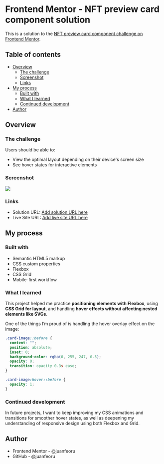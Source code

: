 # Frontend Mentor - NFT preview card component solution

This is a solution to the [NFT preview card component challenge on Frontend Mentor](https://www.frontendmentor.io/challenges/nft-preview-card-component-SbdUL_w0U).

## Table of contents

- [Overview](#overview)
  - [The challenge](#the-challenge)
  - [Screenshot](#screenshot)
  - [Links](#links)
- [My process](#my-process)
  - [Built with](#built-with)
  - [What I learned](#what-i-learned)
  - [Continued development](#continued-development)
- [Author](#author)

## Overview

### The challenge

Users should be able to:

- View the optimal layout depending on their device's screen size
- See hover states for interactive elements

### Screenshot

![](./screenshot.jpg)

### Links

- Solution URL: [Add solution URL here](https://your-solution-url.com)
- Live Site URL: [Add live site URL here](https://your-live-site-url.com)

## My process

### Built with

- Semantic HTML5 markup
- CSS custom properties
- Flexbox
- CSS Grid
- Mobile-first workflow

### What I learned

This project helped me practice **positioning elements with Flexbox**, using **CSS Grid for layout**, and handling **hover effects without affecting nested elements like SVGs**.

One of the things I’m proud of is handling the hover overlay effect on the image:

```css
.card-image::before {
  content: "";
  position: absolute;
  inset: 0;
  background-color: rgba(0, 255, 247, 0.5);
  opacity: 0;
  transition: opacity 0.3s ease;
}

.card-image:hover::before {
  opacity: 1;
}
```

### Continued development

In future projects, I want to keep improving my CSS animations and transitions for smoother hover states, as well as deepening my understanding of responsive design using both Flexbox and Grid.

## Author

- Frontend Mentor - @juanfeoru
- GitHub - @juanfeoru
